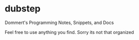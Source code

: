dubstep
=======

Dommert's Programming Notes, Snippets, and Docs 

Feel free to use anything you find. Sorry its not that organized
